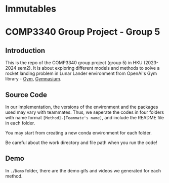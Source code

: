 # Immutables
# COMP3340 Group Project - Group 5

## Introduction
This is the repo of the COMP3340 group project (group 5) in HKU (2023-2024 sem2). It is about exploring different models and methods to solve a rocket landing problem in Lunar Lander environment from OpenAi's Gym library - [Gym](https://www.gymlibrary.dev/environments/box2d/lunar_lander/), [Gymnasium](https://gymnasium.farama.org/environments/box2d/lunar_lander/).


## Source Code
In our implementation, the versions of the environment and the packages used may vary with teammates. Thus, we seperate the codes in four folders with name format ``[Method]-[Teammate's name]``, and include the README file in each folder. 

You may start from creating a new conda environment for each folder.

Be careful about the work directory and file path when you run the code!

## Demo
In ``./Demo`` folder, there are the demo gifs and videos we generated for each method. 